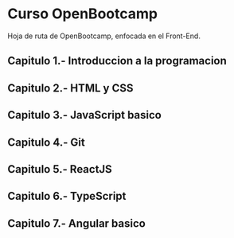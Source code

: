 # Curso OpenBootcamp
Hoja de ruta de OpenBootcamp, enfocada en el Front-End.

## Capitulo 1.- Introduccion a la programacion

## Capitulo 2.- HTML y CSS

## Capitulo 3.- JavaScript basico

## Capitulo 4.- Git

## Capitulo 5.- ReactJS

## Capitulo 6.- TypeScript

## Capitulo 7.- Angular basico
